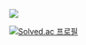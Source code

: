 <img src="https://capsule-render.vercel.app/api?type=waving&color=auto&height=200&section=header&text=GitHub!&fontSize=90" />

[![Solved.ac
프로필](http://mazassumnida.wtf/api/generate_badge?boj=sks020k)](https://solved.ac/sks020k)
